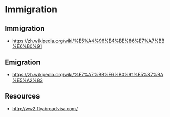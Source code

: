 # Immigration


## Immigration

- https://zh.wikipedia.org/wiki/%E5%A4%96%E4%BE%86%E7%A7%BB%E6%B0%91


## Emigration

- https://zh.wikipedia.org/wiki/%E7%A7%BB%E6%B0%91%E5%87%BA%E5%A2%83


## Resources

- http://ww2.flyabroadvisa.com/
